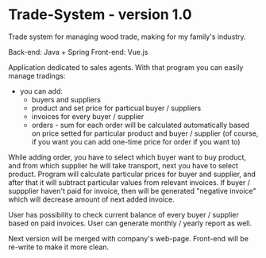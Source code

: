 # Trade-System - version 1.0
Trade system for managing wood trade, making for my family's industry.

Back-end: Java + Spring
Front-end: Vue.js

Application dedicated to sales agents. With that program you can easily manage tradings:
 - you can add:
    - buyers and suppliers
    - product and set price for particual buyer / suppliers
    - invoices for every buyer / supplier
    - orders - sum for each order will be calculated automatically based on price setted for particular product and              buyer / supplier (of course, if you want you can add one-time price for order if you want to)
    
While adding order, you have to select which buyer want to buy product, and from which supplier he will take transport, next you have to select product. Program will calculate particular prices for buyer and supplier, and after that it will subtract particular values from relevant invoices. If buyer / suppplier haven't paid for invoice, then will be generated "negative invoice" which will decrease amount of next added invoice. 
   
User has possibility to check current balance of every buyer / supplier based on paid invoices.
User can generate monthly / yearly report as well.

Next version will be merged with company's web-page. Front-end will be re-write to make it more clean.
    
